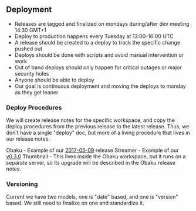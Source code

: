 ## Deployment

* Releases are tagged and finalized on mondays during/after dev meeting 14.30 GMT+1
* Deploy to production happens every Tuesday at 13:00-16:00 UTC
* A release should be created to a deploy to track the specific change pushed out
* Deploys should be done with scripts and avoid manual intervention or work
* Out of band deploys should only happen for critical outages or major security holes
* Anyone should be able to deploy
* Our goal is continuous deployment and moving the deploys to monday as they get leaner

### Deploy Procedures

We will create release notes for the specific workspace, and copy the deploy procedures from the previous release to the latest release.  Thus, we don't have a single "deploy" doc, but more of a living procedure that lives in our release notes.

Obaku - Example of our [2017-05-09](https://github.com/SYNQfm/obaku/releases/tag/2017-05-09) release
Streamer - Example of our [v0.3.0](https://github.com/SYNQfm/streamer/releases/tag/v0.3.0)
Thumbnail - This lives inside the Obaku workspace, but it runs on a separate server, so its upgrade will be described in the Obaku release notes.

### Versioning

Current we have two models, one is "date" based, and one is "version" based.  We still need to finalize on one and standardize it.